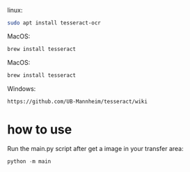 linux:
```bash
sudo apt install tesseract-ocr
```

MacOS:
```bash
brew install tesseract
```

MacOS:
```bash
brew install tesseract
```

Windows:
```bash
https://github.com/UB-Mannheim/tesseract/wiki
```

# how to use
Run the main.py script after get a image in your transfer area:
```python
python -m main

